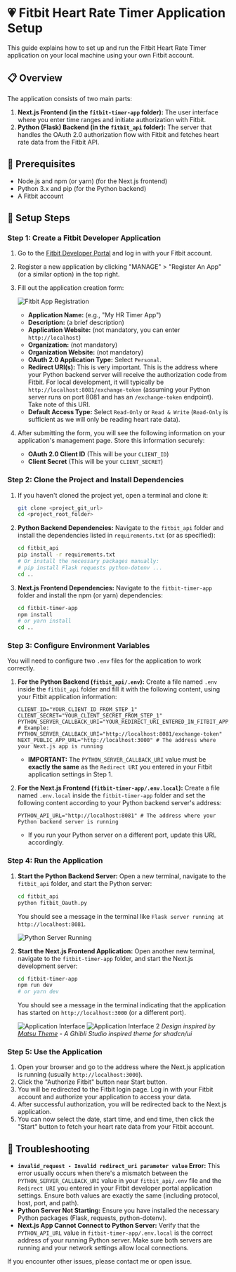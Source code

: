 # :heartpulse: Fitbit Heart Rate Timer Application Setup

This guide explains how to set up and run the Fitbit Heart Rate Timer application on your local machine using your own Fitbit account.

## :clipboard: Overview

The application consists of two main parts:

1.  **Next.js Frontend (in the `fitbit-timer-app` folder):** The user interface where you enter time ranges and initiate authorization with Fitbit.
2.  **Python (Flask) Backend (in the `fitbit_api` folder):** The server that handles the OAuth 2.0 authorization flow with Fitbit and fetches heart rate data from the Fitbit API.

## :wrench: Prerequisites

- Node.js and npm (or yarn) (for the Next.js frontend)
- Python 3.x and pip (for the Python backend)
- A Fitbit account

## :rocket: Setup Steps

### Step 1: Create a Fitbit Developer Application

1.  Go to the [Fitbit Developer Portal](https://dev.fitbit.com/) and log in with your Fitbit account.
2.  Register a new application by clicking "MANAGE" > "Register An App" (or a similar option) in the top right.
3.  Fill out the application creation form:

    ![Fitbit App Registration](./fitbit-timer-app/public/dev_fitbit_com.png)

    - **Application Name:** (e.g., "My HR Timer App")
    - **Description:** (a brief description)
    - **Application Website:** (not mandatory, you can enter `http://localhost`)
    - **Organization:** (not mandatory)
    - **Organization Website:** (not mandatory)
    - **OAuth 2.0 Application Type:** Select `Personal`.
    - **Redirect URI(s):** This is very important. This is the address where your Python backend server will receive the authorization code from Fitbit. For local development, it will typically be `http://localhost:8081/exchange-token` (assuming your Python server runs on port 8081 and has an `/exchange-token` endpoint). Take note of this URI.
    - **Default Access Type:** Select `Read-Only` or `Read & Write` (`Read-Only` is sufficient as we will only be reading heart rate data).

4.  After submitting the form, you will see the following information on your application's management page. Store this information securely:
    - **OAuth 2.0 Client ID** (This will be your `CLIENT_ID`)
    - **Client Secret** (This will be your `CLIENT_SECRET`)

### Step 2: Clone the Project and Install Dependencies

1.  If you haven't cloned the project yet, open a terminal and clone it:
    ```bash
    git clone <project_git_url>
    cd <project_root_folder>
    ```
2.  **Python Backend Dependencies:**
    Navigate to the `fitbit_api` folder and install the dependencies listed in `requirements.txt` (or as specified):
    ```bash
    cd fitbit_api
    pip install -r requirements.txt
    # Or install the necessary packages manually:
    # pip install Flask requests python-dotenv ...
    cd ..
    ```
3.  **Next.js Frontend Dependencies:**
    Navigate to the `fitbit-timer-app` folder and install the npm (or yarn) dependencies:
    ```bash
    cd fitbit-timer-app
    npm install
    # or yarn install
    cd ..
    ```

### Step 3: Configure Environment Variables

You will need to configure two `.env` files for the application to work correctly.

1.  **For the Python Backend (`fitbit_api/.env`):**
    Create a file named `.env` inside the `fitbit_api` folder and fill it with the following content, using your Fitbit application information:

    ```env
    CLIENT_ID="YOUR_CLIENT_ID_FROM_STEP_1"
    CLIENT_SECRET="YOUR_CLIENT_SECRET_FROM_STEP_1"
    PYTHON_SERVER_CALLBACK_URI="YOUR_REDIRECT_URI_ENTERED_IN_FITBIT_APP_SETTINGS_IN_STEP_1"
    # Example: PYTHON_SERVER_CALLBACK_URI="http://localhost:8081/exchange-token"
    NEXT_PUBLIC_APP_URL="http://localhost:3000" # The address where your Next.js app is running
    ```

    - **IMPORTANT:** The `PYTHON_SERVER_CALLBACK_URI` value must be **exactly the same** as the `Redirect URI` you entered in your Fitbit application settings in Step 1.

2.  **For the Next.js Frontend (`fitbit-timer-app/.env.local`):**
    Create a file named `.env.local` inside the `fitbit-timer-app` folder and set the following content according to your Python backend server's address:

    ```env
    PYTHON_API_URL="http://localhost:8081" # The address where your Python backend server is running
    ```

    - If you run your Python server on a different port, update this URL accordingly.

### Step 4: Run the Application

1.  **Start the Python Backend Server:**
    Open a new terminal, navigate to the `fitbit_api` folder, and start the Python server:

    ```bash
    cd fitbit_api
    python fitbit_Oauth.py
    ```

    You should see a message in the terminal like `Flask server running at http://localhost:8081`.

    ![Python Server Running](./fitbit-timer-app/public/python_server.png)

2.  **Start the Next.js Frontend Application:**
    Open another new terminal, navigate to the `fitbit-timer-app` folder, and start the Next.js development server:

    ```bash
    cd fitbit-timer-app
    npm run dev
    # or yarn dev
    ```

    You should see a message in the terminal indicating that the application has started on `http://localhost:3000` (or a different port).

    ![Application Interface](./fitbit-timer-app/public/fitbit_app.png)
    ![Application Interface 2](./fitbit-timer-app/public/fitbit_app_2.png)
    _Design inspired by [Matsu Theme](https://matsu-theme.vercel.app) - A Ghibli Studio inspired theme for shadcn/ui_

### Step 5: Use the Application

1.  Open your browser and go to the address where the Next.js application is running (usually `http://localhost:3000`).
2.  Click the "Authorize Fitbit" button near Start button.
3.  You will be redirected to the Fitbit login page. Log in with your Fitbit account and authorize your application to access your data.
4.  After successful authorization, you will be redirected back to the Next.js application.
5.  You can now select the date, start time, and end time, then click the "Start" button to fetch your heart rate data from your Fitbit account.

## :bug: Troubleshooting

- **`invalid_request - Invalid redirect_uri parameter value` Error:**
  This error usually occurs when there's a mismatch between the `PYTHON_SERVER_CALLBACK_URI` value in your `fitbit_api/.env` file and the `Redirect URI` you entered in your Fitbit developer portal application settings. Ensure both values are exactly the same (including protocol, host, port, and path).
- **Python Server Not Starting:**
  Ensure you have installed the necessary Python packages (Flask, requests, python-dotenv).
- **Next.js App Cannot Connect to Python Server:**
  Verify that the `PYTHON_API_URL` value in `fitbit-timer-app/.env.local` is the correct address of your running Python server. Make sure both servers are running and your network settings allow local connections.

If you encounter other issues, please contact me or open issue.
